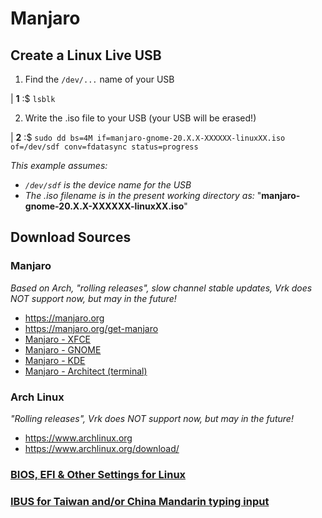 # Manjaro

## Create a Linux Live USB

1. Find the `/dev/...` name of your USB

| **1** :$ `lsblk`

2. Write the .iso file to your USB (your USB will be erased!)

| **2** :$ `sudo dd bs=4M if=manjaro-gnome-20.X.X-XXXXXX-linuxXX.iso of=/dev/sdf conv=fdatasync status=progress`

*This example assumes:*

  - *`/dev/sdf` is the device name for the USB*
  - *The .iso filename is in the present working directory as:* "**manjaro-gnome-20.X.X-XXXXXX-linuxXX.iso**"

## Download Sources

### Manjaro
*Based on Arch, "rolling releases", slow channel stable updates, Vrk does NOT support now, but may in the future!*
- https://manjaro.org
- https://manjaro.org/get-manjaro
- [Manjaro - XFCE](https://manjaro.org/downloads/official/xfce/)
- [Manjaro - GNOME](https://manjaro.org/downloads/official/gnome/)
- [Manjaro - KDE](https://manjaro.org/downloads/official/kde/)
- [Manjaro - Architect (terminal)](https://manjaro.org/downloads/official/architect/)

### Arch Linux
*"Rolling releases", Vrk does NOT support now, but may in the future!*
- https://www.archlinux.org
- https://www.archlinux.org/download/

### [BIOS, EFI & Other Settings for Linux](https://github.com/inkVerb/VIP/blob/master/install-BIOS-UEFI.md)
### [IBUS for Taiwan and/or China Mandarin typing input](https://github.com/inkVerb/VIP/blob/master/ibus_zh_TW.md)
